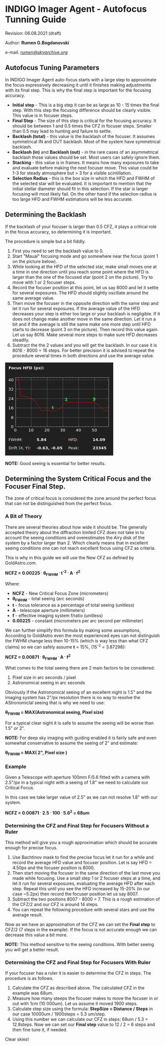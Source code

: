 # INDIGO Imager Agent - Autofocus Tunning Guide

Revision: 06.08.2021 (draft)

Author: **Rumen G.Bogdanovski**

e-mail: *rumen@skyarchive.org*

## Autofocus Tuning Parameters
In INDIGO Imager Agent auto-focus starts with a large step to approximate the focus expressively decreasing it until it finishes making adjustments with its final step. This is why the final step is important for the focusing accuracy.
- **Initial step** - This is a big step it can be as large as 10 - 15 times the final step. With this step the focusing difference should be clearly visible. This value is in focuser steps.
- **Final Step** - The size of this step is critical for the focusing accuracy. It should be between 1 and 0.5 times the CFZ in focuser steps. Smaller than 0.5 may lead to hunting and failure to settle.
- **Backlash (total)** - this value is the backlash of the focuser. It assumes symmetrical IN and OUT backlash. Most of the system have symmetrical backlash.
- **Backlash (in)** and **Backlash (out)** - in the rare cases of an asymmetrical backlash those values should be set. Most users can safely ignore them.
- **Stacking** - this value is in frames. It means how many exposures to take and evaluate before making the next focuser move. This value could be 1-3 for steady atmosphere but > 3 for a visible scintillation.
- **Selection Radius** - this is the box size in which the HFD and FWHM of the selected star will be evaluated. It is important to mention that the initial stellar diameter should fit in this selection. If the star is larger focusing will most likely fail. On the other hand if the selection radius is too large HFD and FWHM estimations will be less accurate.

## Determining the Backlash
If the backlash of your focuser is larger than 0.5 CFZ, it plays a critical role in the focus accuracy, so determining it is important.

The procedure is simple but a bit fiddly.
1. First you need to set the backlash value to 0.
2. Start "Maual" focusing mode and go somewhere near the focus (point 1 on the picture below).
3. While looking at the HFD of the selected star, make small moves one at a time in one direction until you reach some point where the HFD is larger than the one of the focused star (point 2 on the picture). Try to move with 1 or 2 focuser steps.
4. Record the focuser position at this point, let us say 8000 and let it settle for several exposures. The HFD should slightly oscillate around the same average value.
5. Then move the focuser in the opposite direction with the same step and let it run for several exposures. If the average value of the HFD decreases your step is either too large or your backlash is negligible. If it does not change make another move in the same direction. Let it run a bit and if the average is still the same make one more step until HFD starts to decrease (point 3 on the picture). Then record this value again. Let us say 8016. Make several more steps to make sure HFD decreases steadily.
6. Subtract the the 2 values and you will get the backlash. In our case it is 8016 - 8000 = 16 steps. For better precision it is advised to repeat the procedure several times in both directions and use the average value.

![](IMAGING_AF_TUNING/backlash1.png)

**NOTE:** Good seeing is essential for better results.

## Determining the System Critical Focus and the Focuser Final Step.

The zone of critical focus is considered the zone around the perfect focus that can not be distinguished from the perfect focus.

### A Bit of Theory
There are several theories about how wide it should be. The generally accepted theory about the diffraction limited CFZ does not
take in to account the seeing conditions and overestimates the Airy disk of the system by a factor larger than 2. Which clearly
means that in excellent seeing conditions one can not reach excellent focus using CFZ as criteria.

This is why in this guide we will use the New CFZ as defined by GoldAstro.com.

 **NCFZ = 0.00225 <sup>.</sup> &theta;<sub>FWHM</sub> <sup>.</sup> t<sup>-2</sup> <sup>.</sup> A <sup>.</sup> f<sup>2</sup>**

Where:
- **NCFZ** - New Critical Focus Zone (micrometers)
- **&theta;<sub>FWHM</sub>** - total seeing (arc seconds)
- **t** - focus tolerance as a percentage of total seeing (unitless)
- **A** - telescope aperture (millimeters)
- **f** - effective imaging system f/ratio (unitless)
- **0.00225** - constant (micrometers per arc second per millimeter)

We can further simplify this formula by making some assumptions, According to GoldAstro even the most experienced eyes can not distinguish the FWHM change less then 10-15% (which is way less than what CFZ claims) so we can safely assume **t** = 15%, (15<sup>-2</sup> = 3.87298):

**NCFZ = 0.00871 <sup>.</sup> &theta;<sub>FWHM</sub> <sup>.</sup> A <sup>.</sup> f<sup>2</sup>**

What comes to the total seeing there are 2 main factors to be considered:
1. Pixel size in arc seconds / pixel
2. Astronomical seeing in arc seconds

Obviously if the Astronomical seeing of an excellent night is 1.5" and the imaging system has 2"/px resolution there is no way to resolve the AStronomiclal seeing that is why we need to use:

**&theta;<sub>FWHM</sub> = MAX(Astronomical seeing, Pixel size)**

For a typical clear night it is safe to assume the seeing will be worse than 1.5" or 2".

**NOTE:** For deep sky imaging with guiding enabled it is fairly safe and even somewhat conservative to assume the seeing of 2" and estimate:

**&theta;<sub>FWHM</sub> = MAX( 2", Pixel size )**

### Example
Given a Telescope with aperture 100mm F/5.6 fitted with a camera with 2.5"/px in a typical night with a seeing of 1.8" we need to calculate our Critical Focus.

In this case we take larger value of 2.5" as we can not resolve 1.8" with our system.

**NCFZ = 0.00871 <sup>.</sup> 2.5 <sup>.</sup> 100 <sup>.</sup> 5.6<sup>2</sup> = 68um**

### Determining the CFZ and Final Step for Focusers Without a Ruler
This method will give you a rough approximation which should be accurate enough for precise focus.
1. Use Bachtinov mask to find the precise focus let it run for a while and record the average HFD value and focuser position. Let is say HFD = 4.50px and the focuser position is 8000.
2. Then start moving the focuser in the same direction of the last move you made while focusing. Use a small step 1 or 2 focuser steps at a time, and let it run for several exposures, evaluating the average HFD after each step. Repeat this until you see the HFD increased by 15-20% (in our case ~5.2px) then record the focuser position let us say 8007.
3. Subtract the two positions 8007 - 8000 = 7. This is a rough estimation of the CFZ/2 and our CFZ is around 14 steps.
4. You can repeat the following procedure with several stars and use the average result.

Now as we have an approximation of the CFZ we can set the **Final step** to CFZ/2 (7 steps in the example). If the focus is not accurate enough we can decrease this value a bit more.

**NOTE:** This method sensitive to the seeing conditions. With better seeing you will get a better result.

### Determining the CFZ and Final Step for Focusers With Ruler
If your focuser has a ruler it is easier to determine the CFZ in steps.
The procedure is as follows.
1. Calculate the CFZ as described above. The calculated CFZ in the example was 68um.
2. Measure how many steeps the focuser makes to move the focuser in or out with 1cm (10 000um). Let us assume it moved 1900 steps.
3. Calculate step size using the formula: **StepSize = Distance / Steps**
in our case 10000um / 1900steps = 5.3 um/step.
4. Using this number we can calculate our CFZ in steps: 68um / 5.3 = 12.8steps. Now we can set our **Final step** value to 12 / 2 = 6 steps and then fine tune it, if needed.

Clear skies!  
